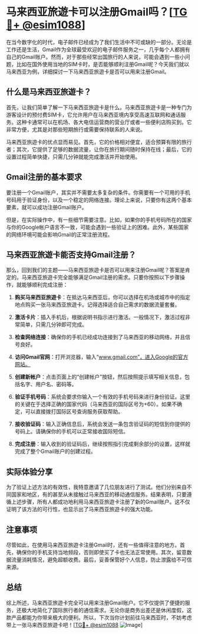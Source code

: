 # 马来西亚旅遊卡可以注册Gmail吗？[[TG💪+ @esim1088](https://t.me/s/esim1088)]

在当今数字化的时代，电子邮件已经成为了我们生活中不可或缺的一部分。无论是工作还是生活，Gmail作为全球最受欢迎的电子邮件服务之一，几乎每个人都拥有自己的Gmail账户。然而，对于那些经常出国旅行的人来说，可能会遇到一些小问题，比如在国外使用当地的SIM卡时，是否能够顺利注册Gmail呢？今天我们就以马来西亚为例，详细探讨一下马来西亚旅遊卡是否可以用来注册Gmail。

## 什么是马来西亚旅遊卡？

首先，让我们简单了解一下马来西亚旅遊卡是什么。马来西亚旅遊卡是一种专门为游客设计的预付费SIM卡，它允许用户在马来西亚境内享受高速互联网和通话服务。这种卡通常可以在机场、各大电信运营商的营业厅或者一些便利店购买到。它非常方便，尤其是对那些短期旅行或需要保持联系的人来说。

马来西亚旅遊卡的优点显而易见。首先，它的价格相对便宜，适合预算有限的旅行者；其次，它提供了足够的数据流量，让你在旅行期间随时保持在线；最后，它的设置过程简单快捷，只需几分钟就能完成激活并开始使用。

## Gmail注册的基本要求

要注册一个Gmail账户，其实并不需要太多复杂的条件。你需要有一个可用的手机号码用于验证身份，以及一个稳定的网络连接。理论上来说，只要你有这两个基本要素，就可以成功注册Gmail账户。

但是，在实际操作中，有一些细节需要注意。比如，如果你的手机号码所在的国家与你的Google帐户语言不一致，可能会遇到一些验证上的困难。此外，某些国家的网络环境可能会影响Gmail的正常注册流程。

## 马来西亚旅遊卡能否支持Gmail注册？

那么，回到我们的主题——马来西亚旅遊卡是否可以用来注册Gmail呢？答案是肯定的。马来西亚旅遊卡完全能够满足Gmail注册的需求。只要你按照以下步骤操作，就能够顺利完成注册：

1. **购买马来西亚旅遊卡**：在抵达马来西亚后，你可以选择在机场或城市中的指定地点购买一张马来西亚旅遊卡。记得选择适合自己需求的数据流量套餐。

2. **激活卡片**：插入手机后，根据说明书指示进行激活。一般情况下，激活过程非常简单，只需几分钟即可完成。

3. **检查网络连接**：确保你的手机已经成功连接到了马来西亚的移动网络，并且信号良好。

4. **访问Gmail官网**：打开浏览器，输入“www.gmail.com”，进入Google的官方网站。

5. **创建新帐户**：点击页面上的“创建帐户”按钮，然后按照提示填写相关信息，包括名字、用户名、密码等。

6. **验证手机号码**：系统会要求你输入一个有效的手机号码来进行身份验证。这里的关键在于选择正确的国家代码（马来西亚的国际区号为+60）。如果不确定，可以直接拨打国际区号查询服务获取帮助。

7. **接收验证码**：输入正确信息后，系统会发送一条包含验证码的短信到你提供的号码上。请确保你的手机可以正常接收国际短信。

8. **完成注册**：输入收到的验证码后，继续按照指引完成剩余部分的设置，这样就完成了整个Gmail账户的创建过程。

## 实际体验分享

为了验证上述方法的有效性，我特意邀请了几位朋友进行了测试。他们分别来自不同国家和地区，有的甚至从未接触过马来西亚的移动通信服务。结果表明，只要遵循上述步骤，所有人都成功地利用马来西亚旅遊卡注册了新的Gmail账户。这不仅证明了该方法的可行性，也显示出了马来西亚旅遊卡的强大功能。

## 注意事项

尽管如此，在使用马来西亚旅遊卡注册Gmail时，还有一些值得注意的地方。首先，确保你的手机支持当地频段，否则即使买了卡也无法正常使用。其次，留意数据流量消耗情况，避免超额收费。最后，妥善保管好个人信息，防止泄露给不可信来源。

## 总结

综上所述，马来西亚旅遊卡完全可以用来注册Gmail账户。它不仅提供了便捷的服务，还极大地简化了国际旅行者的通信需求。无论你是商务出差还是休闲度假，这款产品都能为你带来极大的便利。所以，下次当你计划前往马来西亚时，不妨考虑带上一张马来西亚旅遊卡吧！[[TG💪+ @esim1088](https://t.me/s/esim1088) ![Image](https://i.postimg.cc/4NQfJmqS/Snipaste-2025-05-13-00-14-12.png)]